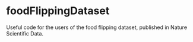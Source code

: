 # foodFlippingDataset
Useful code for the users of the food flipping dataset, published in Nature Scientific Data.
